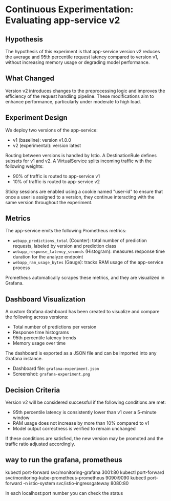 # Continuous Experimentation: Evaluating app-service v2

## Hypothesis

The hypothesis of this experiment is that app-service version v2 reduces the average and 95th percentile request latency compared to version v1, without increasing memory usage or degrading model performance.

## What Changed

Version v2 introduces changes to the preprocessing logic and improves the efficiency of the request handling pipeline. These modifications aim to enhance performance, particularly under moderate to high load.

## Experiment Design

We deploy two versions of the app-service:

- v1 (baseline): version v1.0.0
- v2 (experimental): version latest

Routing between versions is handled by Istio. A DestinationRule defines subsets for v1 and v2. A VirtualService splits incoming traffic with the following weights:

- 90% of traffic is routed to app-service v1
- 10% of traffic is routed to app-service v2

Sticky sessions are enabled using a cookie named "user-id" to ensure that once a user is assigned to a version, they continue interacting with the same version throughout the experiment.

## Metrics

The app-service emits the following Prometheus metrics:

- `webapp_predictions_total` (Counter): total number of prediction requests, labeled by version and prediction class
- `webapp_response_latency_seconds` (Histogram): measures response time duration for the analyze endpoint
- `webapp_ram_usage_bytes` (Gauge): tracks RAM usage of the app-service process

Prometheus automatically scrapes these metrics, and they are visualized in Grafana.

## Dashboard Visualization

A custom Grafana dashboard has been created to visualize and compare the following across versions:

- Total number of predictions per version
- Response time histograms
- 95th percentile latency trends
- Memory usage over time

The dashboard is exported as a JSON file and can be imported into any Grafana instance.

- Dashboard file: `grafana-experiment.json`
- Screenshot: `grafana-experiment.png`

## Decision Criteria

Version v2 will be considered successful if the following conditions are met:

- 95th percentile latency is consistently lower than v1 over a 5-minute window
- RAM usage does not increase by more than 10% compared to v1
- Model output correctness is verified to remain unchanged

If these conditions are satisfied, the new version may be promoted and the traffic ratio adjusted accordingly.


## way to run the grafana, prometheus
kubectl port-forward svc/monitoring-grafana 3001:80
kubectl port-forward svc/monitoring-kube-prometheus-prometheus 9090:9090
kubectl port-forward -n istio-system svc/istio-ingressgateway 8080:80

In each localhost:port number you can check the status